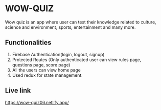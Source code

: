 # WOW-QUIZ

Wow quiz is an app where user can test their knowledge related to culture, science and environment, sports, entertainment and many more.

## Functionalities

1. Firebase Authentication(login, logout, signup)
2. Protected Routes (Only authenticated user can view rules page, questions page, score page)
3. All the users can view home page
4. Used redux for state management.

## Live link

https://wow-quiz06.netlify.app/
